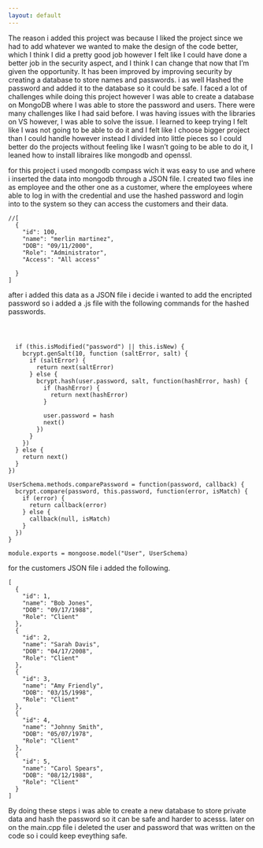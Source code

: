 ```yaml
---
layout: default
---
```


The reason i added this project was because I liked the project since we had to add whatever we wanted to make the design of the code better, which I think I did a pretty good job however I felt like I could have done a better job in the security aspect, and I think I can change that now that I’m given the opportunity. It has been improved by improving security by creating a database to store names and passwords. i as well Hashed the password and added it to the database so it could be safe. I faced a lot of challenges while doing this project however I was able to create a database on MongoDB where I was able to store the password and users. There were many challenges like I had said before. I was having issues with the libraries on VS however, I was able to solve the issue. I learned to keep trying I felt like I was not going to be able to do it and I felt like I choose bigger project than I could handle however instead I divided into little pieces so I could better do the projects without feeling like I wasn’t going to be able to do it, I leaned how to install libraires like mongodb and openssl. 

for this project i used mongodb compass wich it was easy to use and where i inserted the data into mongodb through a JSON file. I created two files ine as employee and the other one as a customer, where the employees where able to log in with the credential and use the hashed password and login into to the system so they can access the customers and their data.


```
//[
  {
    "id": 100,
    "name": "merlin martinez",
    "DOB": "09/11/2000",
    "Role": "Administrator",
    "Access": "All access"
   
  }
]

  ```

after i added this data as a JSON file i decide i wanted to add the encripted password so i added a .js file with the following commands for the hashed passwords.
```



  if (this.isModified("password") || this.isNew) {
    bcrypt.genSalt(10, function (saltError, salt) {
      if (saltError) {
        return next(saltError)
      } else {
        bcrypt.hash(user.password, salt, function(hashError, hash) {
          if (hashError) {
            return next(hashError)
          }

          user.password = hash
          next()
        })
      }
    })
  } else {
    return next()
  }
})

UserSchema.methods.comparePassword = function(password, callback) {
  bcrypt.compare(password, this.password, function(error, isMatch) {
    if (error) {
      return callback(error)
    } else {
      callback(null, isMatch)
    }
  })
}

module.exports = mongoose.model("User", UserSchema)
```
for the customers JSON file i added the following.
```
[
  {
    "id": 1,
    "name": "Bob Jones",
    "DOB": "09/17/1988",
    "Role": "Client"
  },
  {
    "id": 2,
    "name": "Sarah Davis",
    "DOB": "04/17/2008",
    "Role": "Client"
  },
  {
    "id": 3,
    "name": "Amy Friendly",
    "DOB": "03/15/1998",
    "Role": "Client"
  },
  {
    "id": 4,
    "name": "Johnny Smith",
    "DOB": "05/07/1978",
    "Role": "Client"
  },
  {
    "id": 5,
    "name": "Carol Spears",
    "DOB": "08/12/1988",
    "Role": "Client"
  }
]
```
By doing these steps i was able to create a new database to store private data and hash the password so it can be safe and harder to acesss. later on on the main.cpp file i deleted the user and password that was written on the code so i could keep eveything safe.
